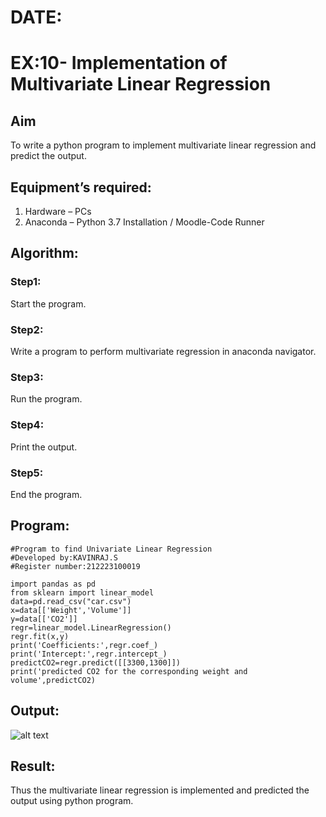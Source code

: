 # DATE:
# EX:10- Implementation of Multivariate Linear Regression
## Aim
To write a python program to implement multivariate linear regression and predict the output.
## Equipment’s required:
1.	Hardware – PCs
2.	Anaconda – Python 3.7 Installation / Moodle-Code Runner
## Algorithm:
### Step1:
Start the program.

### Step2:
Write a program to perform multivariate regression in anaconda navigator.

### Step3:
Run the program.

### Step4:
Print the output.

### Step5:
End the program.

## Program:
```
#Program to find Univariate Linear Regression
#Developed by:KAVINRAJ.S
#Register number:212223100019

import pandas as pd
from sklearn import linear_model
data=pd.read_csv("car.csv")
x=data[['Weight','Volume']]
y=data[['CO2']]
regr=linear_model.LinearRegression()
regr.fit(x,y)
print('Coefficients:',regr.coef_)
print('Intercept:',regr.intercept_)
predictCO2=regr.predict([[3300,1300]])
print('predicted CO2 for the corresponding weight and volume',predictCO2)
```
## Output:

![alt text](multi.png)

## Result:
Thus the multivariate linear regression is implemented and predicted the output using python program.
